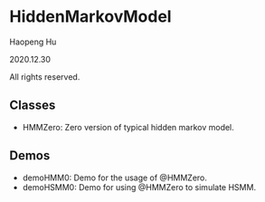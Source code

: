 <!--
 * @Author: Haopeng Hu
 * @Date: 2020-12-30 10:02:10
 * @LastEditTime: 2020-12-31 17:37:59
 * @LastEditors: Please set LastEditors
 * @Description: In User Settings Edit
 * @FilePath: \undefinedc:\Users\philt\Documents\GitHub\ICEWINE\HiddenMarkovModel\README.md
-->

# HiddenMarkovModel

Haopeng Hu

2020.12.30

All rights reserved.

## Classes

- HMMZero: Zero version of typical hidden markov model.

## Demos

- demoHMM0: Demo for the usage of @HMMZero.
- demoHSMM0: Demo for using @HMMZero to simulate HSMM.
